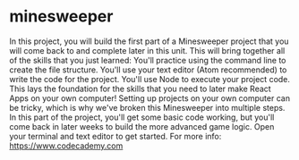 # minesweeper
In this project, you will build the first part of a Minesweeper project that you will come back to and complete later in this unit.  This will bring together all of the skills that you just learned:  You'll practice using the command line to create the file structure. You'll use your text editor (Atom recommended) to write the code for the project. You'll use Node to execute your project code. This lays the foundation for the skills that you need to later make React Apps on your own computer!  Setting up projects on your own computer can be tricky, which is why we've broken this Minesweeper into multiple steps. In this part of the project, you'll get some basic code working, but you'll come back in later weeks to build the more advanced game logic.  Open your terminal and text editor to get started. For more info: https://www.codecademy.com
